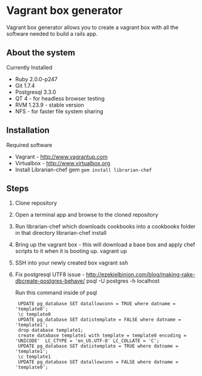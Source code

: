 Vagrant box generator
=========

Vagrant box generator allows you to create a vagrant box with all the software needed to build a rails app.

About the system
---

Currently Installed
* Ruby 2.0.0-p247
* Git 1.7.4
* Postgresql 3.3.0
* QT 4 - for headless browser testing
* RVM 1.23.9 - stable version
* NFS - for faster file system sharing

Installation
---

Required software
* Vagrant - http://www.vagrantup.com
* Virtualbox - http://www.virtualbox.org
* Install Librarian-chef gem `gem install librarian-chef`

Steps
---

1. Clone repository
2. Open a terminal app and browse to the cloned repository
3. Run librarian-chef which downloads cookbooks into a cookbooks folder in that directory
        librarian-chef install
4. Bring up the vagrant box - this will download a base box and apply chef scripts to it when it is booting up.
        vagrant up
5. SSH into your newly created box
        vagrant ssh
6. Fix postgresql UTF8 issue - http://ezekielbinion.com/blog/making-rake-dbcreate-postgres-behave/
        psql -U postgres -h localhost

    Run this command inside of psql

        UPDATE pg_database SET datallowconn = TRUE where datname = 'template0';
        \c template0
        UPDATE pg_database SET datistemplate = FALSE where datname = 'template1';
        drop database template1;
        create database template1 with template = template0 encoding = 'UNICODE'  LC_CTYPE = 'en_US.UTF-8' LC_COLLATE = 'C';
        UPDATE pg_database SET datistemplate = TRUE where datname = 'template1';
        \c template1
        UPDATE pg_database SET datallowconn = FALSE where datname = 'template0';